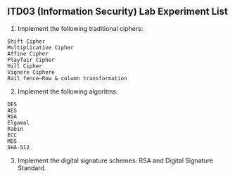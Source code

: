 ## ITD03 (Information Security) Lab Experiment List

1. Implement the following traditional ciphers:
```
Shift Cipher
Multiplicative Cipher
Affine Cipher
Playfair Cipher
Hill Cipher
Vignere Ciphere
Rail fence—Row & column transformation
```
2. Implement the following algoritms:
```
DES
AES
RSA
Elgamal
Rabin
ECC
MD5
SHA-512
```
3. Implement the digital signature schemes: RSA and Digital Signature Standard.
